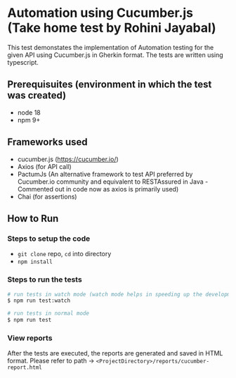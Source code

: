 # Automation using Cucumber.js (Take home test by Rohini Jayabal)

This test demonstates the implementation of Automation testing for the given API using Cucumber.js in Gherkin format. The tests are written using typescript.

## Prerequisuites (environment in which the test was created)
- node 18
- npm 9+

## Frameworks used
- cucumber.js (https://cucumber.io/)
- Axios (for API call)
- PactumJs (An alternative framework to test API preferred by Cucumber.io community and equivalent to RESTAssured in Java - Commented out in code now as axios is primarily used)
- Chai (for assertions)

## How to Run

### Steps to setup the code
- `git clone` repo, `cd` into directory
- `npm install`

### Steps to run the tests
```bash
# run tests in watch mode (watch mode helps in speeding up the development of test)
$ npm run test:watch

# run tests in normal mode 
$ npm run test
```

### View reports
After the tests are executed, the reports are generated and saved in HTML format. Please refer to path -> `<ProjectDirectory>/reports/cucumber-report.html`

